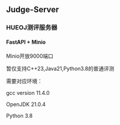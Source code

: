 ## Judge-Server
### HUEOJ测评服务器
#### FastAPI + Minio

Minio开放9000端口

暂仅支持C++23,Java21,Python3.8的普通评测

需要对应环境：

gcc version 11.4.0

OpenJDK 21.0.4

Python 3.8